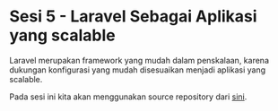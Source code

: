 # Sesi 5 - Laravel Sebagai Aplikasi yang scalable

Laravel merupakan framework yang mudah dalam penskalaan, karena dukungan konfigurasi yang mudah disesuaikan menjadi aplikasi yang scalable.

Pada sesi ini kita akan menggunakan source repository dari [sini](https://github.com/teknoaplikasi/bootcamp-laravel).
